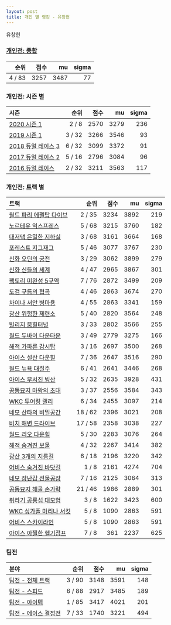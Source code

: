 ```yaml
---
layout: post
title: 개인 별 랭킹 - 유창현
---
```


유창현

### [개인전: 종합](../singles-full)

| 순위 | 점수 | mu | sigma |
|---:|---:|---:|---:|
| 4 / 83 | 3257 | 3487 | 77 |

### 개인전: 시즌 별

| 시즌 | 순위 | 점수 | mu | sigma |
|:---|---:|---:|---:|---:|
| [2020 시즌 1](../s2020_1) | 2 / 8 | 2570 | 3279 | 236 |
| [2019 시즌 1](../s2019_1) | 3 / 32 | 3266 | 3546 | 93 |
| [2018 듀얼 레이스 3](../s2018_1) | 6 / 32 | 3099 | 3372 | 91 |
| [2017 듀얼 레이스 2](../s2017_1) | 5 / 16 | 2796 | 3084 | 96 |
| [2016 듀얼 레이스](../s2016_1) | 2 / 32 | 3211 | 3563 | 117 |

### 개인전: 트랙 별

| 트랙 | 순위 | 점수 | mu | sigma |
|:---|---:|---:|---:|---:|
| [월드 파리 에펠탑 다이브](../eifel) | 2 / 35 | 3234 | 3892 | 219 |
| [노르테유 익스프레스](../noex) | 5 / 68 | 3215 | 3760 | 182 |
| [대저택 은밀한 지하실](../jeotaek) | 3 / 68 | 3161 | 3664 | 168 |
| [포레스트 지그재그](../zigzag) | 5 / 46 | 3077 | 3767 | 230 |
| [신화 오딘의 궁전](../odin) | 3 / 29 | 3062 | 3899 | 279 |
| [신화 신들의 세계](../shinsegye) | 4 / 47 | 2965 | 3867 | 301 |
| [팩토리 미완성 5구역](../district5) | 7 / 76 | 2872 | 3499 | 209 |
| [도검 구름의 협곡](../hyupgog) | 4 / 46 | 2863 | 3674 | 270 |
| [차이나 서안 병마용](../byeongma) | 4 / 55 | 2863 | 3341 | 159 |
| [광산 위험한 제련소](../jeryeonso) | 5 / 40 | 2820 | 3564 | 248 |
| [빌리지 붐힐터널](../boomhill) | 3 / 33 | 2802 | 3566 | 255 |
| [월드 두바이 다운타운](../dubai) | 3 / 49 | 2779 | 3275 | 166 |
| [해적 가파른 감시탑](../gamshi) | 3 / 16 | 2697 | 3500 | 268 |
| [아이스 설산 다운힐](../seolsan) | 7 / 36 | 2647 | 3516 | 290 |
| [월드 뉴욕 대질주](../newyork) | 6 / 41 | 2641 | 3446 | 268 |
| [아이스 부서진 빙산](../boobing) | 5 / 32 | 2635 | 3928 | 431 |
| [공동묘지 마왕의 초대](../mawang) | 3 / 37 | 2556 | 3584 | 343 |
| [WKC 투어링 랠리](../rally) | 6 / 34 | 2455 | 3097 | 214 |
| [네모 산타의 비밀공간](../santa) | 18 / 62 | 2396 | 3021 | 208 |
| [비치 해변 드라이브](../haebyun) | 17 / 58 | 2358 | 3038 | 227 |
| [월드 리오 다운힐](../rio) | 5 / 30 | 2283 | 3076 | 264 |
| [해적 숨겨진 보물](../haesumbo) | 4 / 32 | 2267 | 3414 | 382 |
| [광산 3개의 지름길](../gwangsamji) | 6 / 18 | 2196 | 3220 | 342 |
| [어비스 숨겨진 바닷길](../hiddenoceanroad) | 1 / 8 | 2161 | 4274 | 704 |
| [네모 장난감 선물공장](../present) | 7 / 16 | 2125 | 3064 | 313 |
| [공동묘지 해골 손가락](../haeson) | 21 / 46 | 1986 | 2889 | 301 |
| [쥐라기 공룡섬 대모험](../dinoisland) | 3 / 8 | 1622 | 3423 | 600 |
| [WKC 싱가폴 마리나 서킷](../singapore) | 5 / 8 | 1090 | 2863 | 591 |
| [어비스 스카이라인](../skyline) | 5 / 8 | 1090 | 2863 | 591 |
| [아이스 아찔한 헬기점프](../heli) | 7 / 8 | 361 | 2237 | 625 |

### 팀전

| 분야 | 순위 | 점수 | mu | sigma |
|:---|---:|---:|---:|---:|
| [팀전 - 전체 트랙](../team-full) | 3 / 90 | 3148 | 3591 | 148 |
| [팀전 - 스피드](../team-speed) | 6 / 88 | 2917 | 3485 | 189 |
| [팀전 - 아이템](../team-item) | 1 / 85 | 3417 | 4021 | 201 |
| [팀전 - 에이스 결정전](../team-ace) | 7 / 33 | 1740 | 3221 | 494 |
